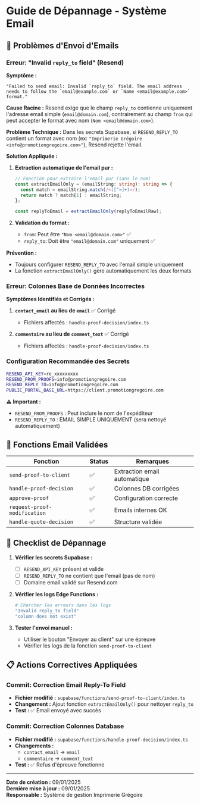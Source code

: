 # Guide de Dépannage - Système Email

## 📧 Problèmes d'Envoi d'Emails

### Erreur: "Invalid `reply_to` field" (Resend)

**Symptôme :**
```
"Failed to send email: Invalid `reply_to` field. The email address needs to follow the `email@example.com` or `Name <email@example.com>` format."
```

**Cause Racine :**
Resend exige que le champ `reply_to` contienne uniquement l'adresse email simple (`email@domain.com`), contrairement au champ `from` qui peut accepter le format avec nom (`Nom <email@domain.com>`).

**Problème Technique :**
Dans les secrets Supabase, si `RESEND_REPLY_TO` contient un format avec nom (ex: `"Imprimerie Grégoire <info@promotiongregoire.com>"`), Resend rejette l'email.

**Solution Appliquée :**

1. **Extraction automatique de l'email pur :**
   ```typescript
   // Fonction pour extraire l'email pur (sans le nom)
   const extractEmailOnly = (emailString: string): string => {
     const match = emailString.match(/<([^>]+)>/);
     return match ? match[1] : emailString;
   };
   
   const replyToEmail = extractEmailOnly(replyToEmailRaw);
   ```

2. **Validation du format :**
   - `from`: Peut être `"Nom <email@domain.com>"` ✅
   - `reply_to`: Doit être `"email@domain.com"` uniquement ✅

**Prévention :**
- Toujours configurer `RESEND_REPLY_TO` avec l'email simple uniquement
- La fonction `extractEmailOnly()` gère automatiquement les deux formats

### Erreur: Colonnes Base de Données Incorrectes

**Symptômes Identifiés et Corrigés :**

1. **`contact_email` au lieu de `email`** ✅ Corrigé
   - Fichiers affectés : `handle-proof-decision/index.ts`

2. **`commentaire` au lieu de `comment_text`** ✅ Corrigé  
   - Fichiers affectés : `handle-proof-decision/index.ts`

### Configuration Recommandée des Secrets

```bash
RESEND_API_KEY=re_xxxxxxxxx
RESEND_FROM_PROOFS=info@promotiongregoire.com
RESEND_REPLY_TO=info@promotiongregoire.com
PUBLIC_PORTAL_BASE_URL=https://client.promotiongregoire.com
```

**⚠️ Important :**
- `RESEND_FROM_PROOFS` : Peut inclure le nom de l'expéditeur
- `RESEND_REPLY_TO` : EMAIL SIMPLE UNIQUEMENT (sera nettoyé automatiquement)

## 🔧 Fonctions Email Validées

| Fonction | Status | Remarques |
|----------|--------|-----------|
| `send-proof-to-client` | ✅ | Extraction email automatique |
| `handle-proof-decision` | ✅ | Colonnes DB corrigées |
| `approve-proof` | ✅ | Configuration correcte |
| `request-proof-modification` | ✅ | Emails internes OK |
| `handle-quote-decision` | ✅ | Structure validée |

## 🚨 Checklist de Dépannage

1. **Vérifier les secrets Supabase :**
   - [ ] `RESEND_API_KEY` présent et valide
   - [ ] `RESEND_REPLY_TO` ne contient que l'email (pas de nom)
   - [ ] Domaine email validé sur Resend.com

2. **Vérifier les logs Edge Functions :**
   ```bash
   # Chercher les erreurs dans les logs
   "Invalid reply_to field"
   "column does not exist"  
   ```

3. **Tester l'envoi manuel :**
   - Utiliser le bouton "Envoyer au client" sur une épreuve
   - Vérifier les logs de la fonction `send-proof-to-client`

## 📋 Actions Correctives Appliquées

### Commit: Correction Email Reply-To Field
- **Fichier modifié :** `supabase/functions/send-proof-to-client/index.ts`
- **Changement :** Ajout fonction `extractEmailOnly()` pour nettoyer `reply_to`
- **Test :** ✅ Email envoyé avec succès

### Commit: Correction Colonnes Database
- **Fichier modifié :** `supabase/functions/handle-proof-decision/index.ts`
- **Changements :**
  - `contact_email` → `email`
  - `commentaire` → `comment_text`
- **Test :** ✅ Refus d'épreuve fonctionne

---

**Date de création :** 09/01/2025  
**Dernière mise à jour :** 09/01/2025  
**Responsable :** Système de gestion Imprimerie Grégoire